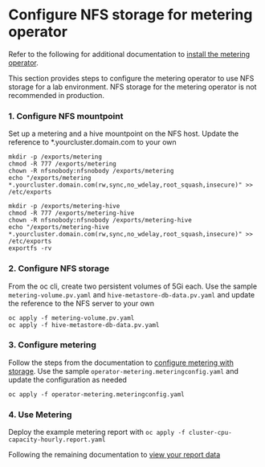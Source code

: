 # Configure NFS storage for metering operator

Refer to the following for additional documentation to [install the metering operator].

This section provides steps to configure the metering operator to use NFS storage for a lab environment.  NFS storage for the metering operator is not recommended in production.

### 1. Configure NFS mountpoint

Set up a metering and a hive mountpoint on the NFS host.  Update the reference to *.yourcluster.domain.com to your own
```
mkdir -p /exports/metering
chmod -R 777 /exports/metering
chown -R nfsnobody:nfsnobody /exports/metering
echo "/exports/metering *.yourcluster.domain.com(rw,sync,no_wdelay,root_squash,insecure)" >> /etc/exports

mkdir -p /exports/metering-hive
chmod -R 777 /exports/metering-hive
chown -R nfsnobody:nfsnobody /exports/metering-hive
echo "/exports/metering-hive *.yourcluster.domain.com(rw,sync,no_wdelay,root_squash,insecure)" >> /etc/exports
exportfs -rv
```

### 2. Configure NFS storage

From the oc cli, create two persistent volumes of 5Gi each.  Use the sample `metering-volume.pv.yaml` and `hive-metastore-db-data.pv.yaml` and update the reference to the NFS server to your own
```
oc apply -f metering-volume.pv.yaml
oc apply -f hive-metastore-db-data.pv.yaml
```

### 3. Configure metering 

Follow the steps from the documentation to [configure metering with storage].  Use the sample `operator-metering.meteringconfig.yaml` and update the configuration as needed
```
oc apply -f operator-metering.meteringconfig.yaml
```

### 4. Use Metering

Deploy the example metering report with `oc apply -f cluster-cpu-capacity-hourly.report.yaml`

Following the remaining documentation to [view your report data]


[install the metering operator]: https://docs.openshift.com/container-platform/4.3/metering/metering-installing-metering.html
[configure metering with storage]: https://docs.openshift.com/container-platform/4.3/metering/configuring_metering/metering-configure-persistent-storage.html#metering-store-data-in-shared-volumes_metering-configure-persistent-storage
[view your report data]: https://docs.openshift.com/container-platform/4.3/metering/metering-using-metering.html#metering-viewing-report-results_using-metering
